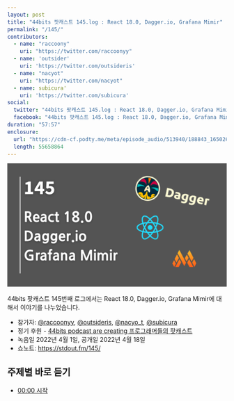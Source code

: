 ```yaml
---
layout: post
title: "44bits 팟캐스트 145.log : React 18.0, Dagger.io, Grafana Mimir"
permalink: "/145/"
contributors: 
  - name: "raccoony"
    uri: "https://twitter.com/raccoonyy"
  - name: 'outsider'
    uri: 'https://twitter.com/outsideris'
  - name: "nacyot"
    uri: "https://twitter.com/nacyot"
  - name: subicura'
    uri: 'https://twitter.com/subicura'
social:
  twitter: "44bits 팟캐스트 145.log : React 18.0, Dagger.io, Grafana Mimir"
  facebook: "44bits 팟캐스트 145.log : React 18.0, Dagger.io, Grafana Mimir"
duration: "57:57"
enclosure:
  url: "https://cdn-cf.podty.me/meta/episode_audio/513940/188843_1650262983775.mp3"
  length: 55658864
---
```


![](https://github.com/44bits/stdout.fm/raw/master/_posts/images/44bits-145-log.png)

44bits 팟캐스트 145번째 로그에서는 React 18.0, Dagger.io, Grafana Mimir에 대해서 이야기를 나누었습니다.

* 참가자: [@raccoonyy][rac], [@outsideris][out], [@nacyo_t][nac], [@subicura][sub]
* 정기 후원 - [44bits podcast are creating 프로그래머들의 팟캐스트](https://www.patreon.com/44bits_podcast)
* 녹음일 2022년 4월 1일, 공개일 2022년 4월 18일
* 쇼노트: https://stdout.fm/145/

[rac]: https://twitter.com/raccoonyy
[out]: https://twitter.com/outsideris
[nac]: https://twitter.com/nacyo_t
[sub]: https://twitter.com/subicura

## 주제별 바로 듣기

* <a href="#" onclick="jumpPlayer(0.0); return false;">00:00 시작</a>
